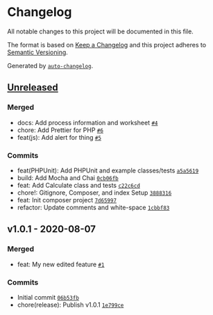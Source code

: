 # Changelog

All notable changes to this project will be documented in this file.

The format is based on [Keep a Changelog](https://keepachangelog.com/en/1.0.0/)
and this project adheres to [Semantic Versioning](https://semver.org/spec/v2.0.0.html).

Generated by [`auto-changelog`](https://github.com/CookPete/auto-changelog).

## [Unreleased](https://github.com/itcig/git-sandbox/compare/v1.0.1...HEAD)

### Merged

- docs: Add process information and worksheet [`#4`](https://github.com/itcig/git-sandbox/pull/4)
- chore: Add Prettier for PHP [`#6`](https://github.com/itcig/git-sandbox/pull/6)
- feat(js): Add alert for thing [`#5`](https://github.com/itcig/git-sandbox/pull/5)

### Commits

- feat(PHPUnit): Add PHPUnit and example classes/tests [`a5a5619`](https://github.com/itcig/git-sandbox/commit/a5a5619211b558d22856408d0980a17db15ce464)
- build: Add Mocha and Chai [`0cb06fb`](https://github.com/itcig/git-sandbox/commit/0cb06fb50f7d028ac002a08a20996968e730bb18)
- feat: Add Calculate class and tests [`c22c6cd`](https://github.com/itcig/git-sandbox/commit/c22c6cd1fb900ca11c62596d542fe154fca23b32)
- chore!: Gitignore, Composer, and index Setup [`3888316`](https://github.com/itcig/git-sandbox/commit/3888316c78d9d165a1525a68b3dc2f8410ca3a7f)
- feat: Init composer project [`7d65997`](https://github.com/itcig/git-sandbox/commit/7d659978c1d1cfa8036e960d923967b79c2deb26)
- refactor: Update comments and white-space [`1cbbf83`](https://github.com/itcig/git-sandbox/commit/1cbbf839c689acf0f15c13eb97b141aebc5666a0)

## v1.0.1 - 2020-08-07

### Merged

- feat: My new edited feature [`#1`](https://github.com/itcig/git-sandbox/pull/1)

### Commits

- Initial commit [`06b53fb`](https://github.com/itcig/git-sandbox/commit/06b53fbd723dc0f1a6a8b109fb064443a3771c37)
- chore(release): Publish v1.0.1 [`1e799ce`](https://github.com/itcig/git-sandbox/commit/1e799ce63bb6801b270ac202c0371fc9b66755cf)
